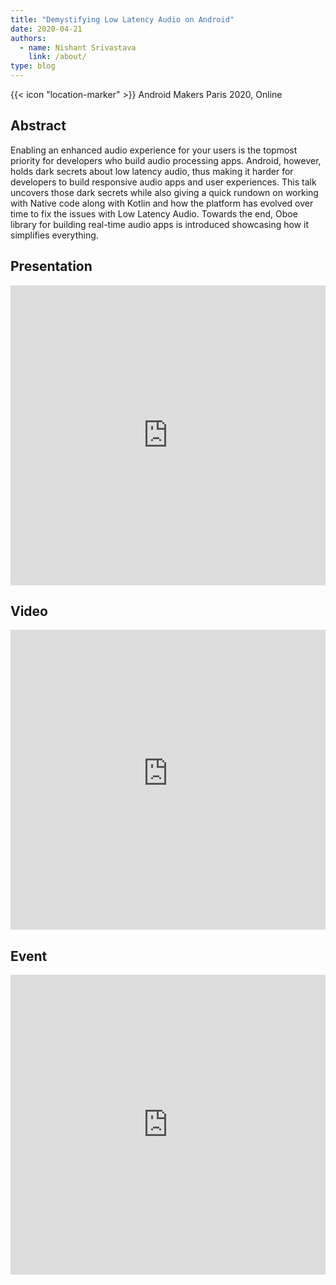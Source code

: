 ```yaml
---
title: "Demystifying Low Latency Audio on Android"
date: 2020-04-21
authors:
  - name: Nishant Srivastava
    link: /about/
type: blog
---
```


{{< icon "location-marker" >}} Android Makers Paris 2020, Online

<!--more-->

## Abstract

Enabling an enhanced audio experience for your users is the topmost priority for developers who build audio processing apps. Android, however, holds dark secrets about low latency audio, thus making it harder for developers to build responsive audio apps and user experiences. This talk uncovers those dark secrets while also giving a quick rundown on working with Native code along with Kotlin and how the platform has evolved over time to fix the issues with Low Latency Audio. Towards the end, Oboe library for building real-time audio apps is introduced showcasing how it simplifies everything.

## Presentation

<iframe src="https://docs.google.com/presentation/d/e/2PACX-1vTt6TCLYTNVDt2udndubUwpo2LgOR2L0ZdOOltOCATN2MTspX-KCuY4kAJv92_I_zRmZcc2GVzKSreE/embed?start=false&loop=false&delayms=3000" frameborder="0" width="100%" height="480" allowfullscreen="true" mozallowfullscreen="true" webkitallowfullscreen="true"></iframe>

## Video

<iframe width="100%" height="480" src="https://www.youtube-nocookie.com/embed/FHoN7514gtU" frameborder="0" allow="accelerometer; autoplay; encrypted-media; gyroscope; picture-in-picture" allowfullscreen></iframe>

## Event

<iframe src="https://web.archive.org/web/20200421114043/http://web.archive.org/screenshot/https://androidmakers.fr/schedule/2020-04-21?sessionId=166026" frameborder="0" width="100%" height="480" allowfullscreen="true" mozallowfullscreen="true" webkitallowfullscreen="true"></iframe>
